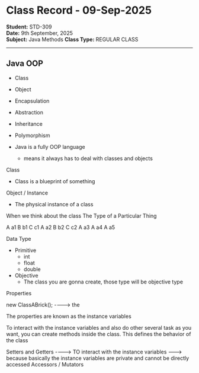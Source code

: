 # Class Record - 09-Sep-2025
**Student:** STD-309  
**Date:** 9th September, 2025  
**Subject:** Java Methods
**Class Type:** REGULAR CLASS

---

## Java OOP

- Class
- Object
- Encapsulation
- Abstraction
- Inheritance
- Polymorphism

- Java is a fully OOP language
    - means it always has to deal with classes and objects


Class
- Class is a blueprint of something

Object / Instance
- The physical instance of a class

When we think about the class The Type of a Particular Thing

A a1       B b1      C c1
A a2       B b2      C c2
A a3
A a4
A a5


Data Type

- Primitive
    - int
    - float
    - double
- Objective
    - The class you are gonna create, those type will be objective type

Properties


new ClassABrick(); ----> the


The properties are known as the instance variables

To interact with the instance variables and also do other several task as you want, you can create methods inside the class. This defines the behavior of the class

Setters and Getters ----> TO interact with the instance variables
---> because basically the instance variables are private and cannot be directly accessed
Accessors / Mutators 